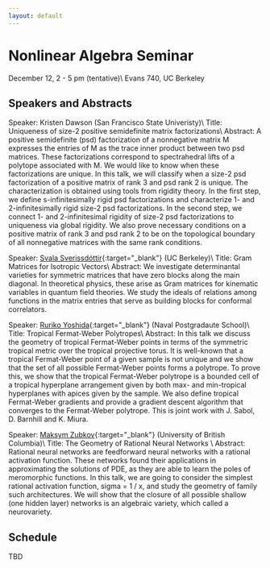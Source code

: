 ```yaml
---
layout: default
---
```



# Nonlinear Algebra Seminar
December 12, 2 - 5 pm (tentative)\\
Evans 740, UC Berkeley


## Speakers and Abstracts



<span class="header-color">Speaker:</span>
Kristen Dawson (San Francisco State Univeristy)\\
<span class="header-color">Title:</span>
Uniqueness of size-2 positive semidefinite matrix factorizations\\
<span class="header-color">Abstract:</span>
A positive semidefinite (psd) factorization of a nonnegative matrix M expresses the entries of M as the trace inner product between two psd matrices. These factorizations correspond to spectrahedral lifts of a polytope associated with M. We would like to know when these factorizations are unique. In this talk, we will classify when a size-2 psd factorization of a positive matrix of rank 3 and psd rank 2 is unique. The characterization is obtained using tools from rigidity theory. In the first step, we define s-infinitesimally rigid psd factorizations and characterize 1- and 2-infinitesimally rigid size-2 psd factorizations. In the second step, we connect 1- and 2-infinitesimal rigidity of size-2 psd factorizations to uniqueness via global rigidity. We also prove necessary conditions on a positive matrix of rank 3 and psd rank 2 to be on the topological boundary of all nonnegative matrices with the same rank conditions.



<span class="header-color">Speaker:</span>
[Svala Sverissdóttir](https://math.berkeley.edu/~svala/){:target="_blank"} (UC Berkeley)\\
<span class="header-color">Title:</span>
Gram Matrices for Isotropic Vectors\\
<span class="header-color">Abstract:</span>
We investigate determinantal varieties
for symmetric matrices that have
zero blocks along the main diagonal.
In theoretical physics,  these arise as Gram matrices for
kinematic variables in quantum field theories.
We study the ideals of relations among
functions in the matrix entries
that serve as building blocks for conformal correlators.



<span class="header-color">Speaker:</span>
[Ruriko Yoshida](http://www.polytopes.net){:target="_blank"} (Naval Postgradaute School)\\
<span class="header-color">Title:</span>
Tropical Fermat-Weber Polytropes\\
<span class="header-color">Abstract:</span>
In this talk we discuss the geometry of tropical Fermat-Weber points in terms of the symmetric tropical metric over the tropical projective torus.  It is well-known that a tropical Fermat-Weber point of a given sample is not unique and we show that the set of all possible Fermat-Weber points forms a polytrope. To prove this, we show that the tropical Fermat-Weber polytrope is a bounded cell of a tropical hyperplane arrangement given by both max- and min-tropical hyperplanes with apices given by the sample. We also define tropical Fermat-Weber gradients and provide a gradient descent algorithm that converges to the Fermat-Weber polytrope.  This is joint work with J. Sabol, D. Barnhill and K. Miura. 


<span class="header-color">Speaker:</span>
[Maksym Zubkov](https://maksymzubkov.info){:target="_blank"} (University of British Columbia)\\
<span class="header-color">Title:</span>
The Geometry of Rational Neural Networks \\
<span class="header-color">Abstract:</span>
Rational neural networks are feedforward neural networks with a rational activation function. These networks found their applications in approximating the solutions of PDE, as they are able to learn the poles of meromorphic functions. In this talk, we are going to consider the simplest rational activation function, sigma = 1 / x, and study the geometry of family such architectures. We will show that the closure of all possible shallow (one hidden layer) networks is an algebraic variety, which called a neurovariety.

## Schedule
TBD